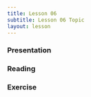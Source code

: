 ```yaml
---
title: Lesson 06
subtitle: Lesson 06 Topic
layout: lesson
---
```


<h3>Presentation</h3>
<h3>Reading</h3>
<h3>Exercise</h3>
